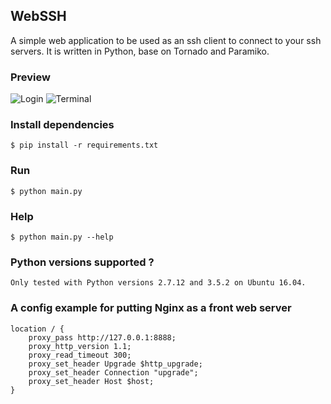 ## WebSSH
A simple web application to be used as an ssh client to connect to your ssh servers. It is written in Python, base on Tornado and Paramiko.

### Preview
![Login](https://github.com/huashengdun/webssh/raw/master/preview/login.png)
![Terminal](https://github.com/huashengdun/webssh/raw/master/preview/terminal.png)

### Install dependencies
```
$ pip install -r requirements.txt
```

### Run

```
$ python main.py
```

### Help

```
$ python main.py --help
```

### Python versions supported ?
```
Only tested with Python versions 2.7.12 and 3.5.2 on Ubuntu 16.04. 
```

### A config example for putting Nginx as a front web server
```
location / { 
    proxy_pass http://127.0.0.1:8888;
    proxy_http_version 1.1;
    proxy_read_timeout 300;
    proxy_set_header Upgrade $http_upgrade;
    proxy_set_header Connection "upgrade";
    proxy_set_header Host $host;
} 
